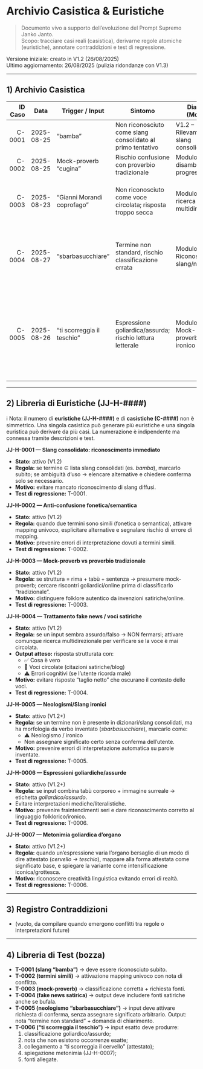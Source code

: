 # Archivio Casistica & Euristiche
> Documento vivo a supporto dell’evoluzione del Prompt Supremo Janko Janto.  
> Scopo: tracciare casi reali (casistica), derivarne regole atomiche (euristiche), annotare contraddizioni e test di regressione.

Versione iniziale: creato in V1.2 (26/08/2025)  
Ultimo aggiornamento: 26/08/2025 (pulizia ridondanze con V1.3)

---

## 1) Archivio Casistica
| ID Caso | Data       | Trigger / Input                     | Sintomo                                               | Diagnosi (Modulo)                             | Correzione applicata                                                                 | Esito       | Riferimento            |
|--------:|------------|--------------------------------------|--------------------------------------------------------|------------------------------------------------|--------------------------------------------------------------------------------------|-------------|------------------------|
| C-0001  | 2025-08-25 | “bamba”                              | Non riconosciuto come slang consolidato al primo tentativo | V1.2 – Rilevamento slang consolidato          | Aggiunta regola JJ-H-0001; test di riconoscimento immediato                         | Risolto     | (link conversazione)   |
| C-0002  | 2025-08-25 | Mock-proverb “cugina”                | Rischio confusione con proverbio tradizionale         | Modulo 1-bis + disambiguazione progressiva     | Marcatura “goliardico/online” + richiesta fonti                                      | Monitoraggio| (link conversazione)   |
| C-0003  | 2025-08-23 | “Gianni Morandi coprofago”           | Non riconosciuto come voce circolata; risposta troppo secca | Modulo 1-bis + ricerca multidirezionale     | Regola JJ-H-0004: anche in caso di fake, cercare sempre fonti/menzioni satiriche    | Risolto     | (link conversazione)   |
| C-0004  | 2025-08-27 | “sbarbasucchiare”                    | Termine non standard, rischio classificazione errata  | Modulo 1-bis + Riconoscimento slang/neologismi| Regola JJ-H-0005: etichettare come neologismo/slang ironico, chiedere conferma prima di assumere significato | Monitoraggio | (link conversazione)   |
| C-0005  | 2025-08-26 | “ti scorreggia il teschio”           | Espressione goliardica/assurda; rischio lettura letterale | Modulo 1-bis + Mock-proverb/Slang ironico     | Regole JJ-H-0006 e JJ-H-0007: classificare come espressione goliardica/assurda; mappare a “ti scorreggia il cervello” (attestato) e spiegare la variante metonimica. | Monitoraggio | (questa chat)          |

---

## 2) Libreria di Euristiche (JJ-H-####)

ℹ️ Nota: il numero di **euristiche (JJ-H-####)** e di **casistiche (C-####)** non è simmetrico. Una singola casistica può generare più euristiche e una singola euristica può derivare da più casi. La numerazione è indipendente ma connessa tramite descrizioni e test.

**JJ-H-0001 — Slang consolidato: riconoscimento immediato**  
- **Stato:** attivo (V1.2)  
- **Regola:** se termine ∈ lista slang consolidati (es. *bamba*), marcarlo subito; se ambiguità d’uso → elencare alternative e chiedere conferma solo se necessario.  
- **Motivo:** evitare mancato riconoscimento di slang diffusi.  
- **Test di regressione:** T-0001.

**JJ-H-0002 — Anti-confusione fonetica/semantica**  
- **Stato:** attivo (V1.2)  
- **Regola:** quando due termini sono simili (fonetica o semantica), attivare mapping univoco, esplicitare alternative e segnalare rischio di errore di mapping.  
- **Motivo:** prevenire errori di interpretazione dovuti a termini simili.  
- **Test di regressione:** T-0002.

**JJ-H-0003 — Mock-proverb vs proverbio tradizionale**  
- **Stato:** attivo (V1.2)  
- **Regola:** se struttura = rima + tabù + sentenza → presumere mock-proverb; cercare riscontri goliardici/online prima di classificarlo “tradizionale”.  
- **Motivo:** distinguere folklore autentico da invenzioni satiriche/online.  
- **Test di regressione:** T-0003.

**JJ-H-0004 — Trattamento fake news / voci satiriche**  
- **Stato:** attivo (V1.2)  
- **Regola:** se un input sembra assurdo/falso → NON fermarsi; attivare comunque ricerca multidirezionale per verificare se la voce è mai circolata.  
- **Output atteso:** risposta strutturata con:  
  - ✅ Cosa è vero  
  - 🔔 Voci circolate (citazioni satiriche/blog)  
  - ⚠️ Errori cognitivi (se l’utente ricorda male)  
- **Motivo:** evitare risposte “taglio netto” che oscurano il contesto delle voci.  
- **Test di regressione:** T-0004.

**JJ-H-0005 — Neologismi/Slang ironici**  
- **Stato:** attivo (V1.2+)  
- **Regola:** se un termine non è presente in dizionari/slang consolidati, ma ha morfologia da verbo inventato (*sbarbasucchiare*), marcarlo come:
  - ⚠️ Neologismo / ironico  
  - Non assegnare significato certo senza conferma dell’utente.  
- **Motivo:** prevenire errori di interpretazione automatica su parole inventate.  
- **Test di regressione:** T-0005.

**JJ-H-0006 — Espressioni goliardiche/assurde**  
- **Stato:** attivo (V1.2+)  
- **Regola:** se input combina tabù corporeo + immagine surreale → etichetta *goliardico/assurdo*.  
- Evitare interpretazioni mediche/literalistiche.  
- **Motivo:** prevenire fraintendimenti seri e dare riconoscimento corretto al linguaggio folklorico/ironico.  
- **Test di regressione:** T-0006.

**JJ-H-0007 — Metonimia goliardica d’organo**  
- **Stato:** attivo (V1.2+)  
- **Regola:** quando un’espressione varia l’organo bersaglio di un modo di dire attestato (*cervello → teschio*), mappare alla forma attestata come significato base, e spiegare la variante come intensificazione iconica/grottesca.  
- **Motivo:** riconoscere creatività linguistica evitando errori di realtà.  
- **Test di regressione:** T-0006.

---

## 3) Registro Contraddizioni
- (vuoto, da compilare quando emergono conflitti tra regole o interpretazioni future)

---

## 4) Libreria di Test (bozza)
- **T-0001 (slang “bamba”)** → deve essere riconosciuto subito.  
- **T-0002 (termini simili)** → attivazione mapping univoco con nota di conflitto.  
- **T-0003 (mock-proverb)** → classificazione corretta + richiesta fonti.  
- **T-0004 (fake news satirica)** → output deve includere fonti satiriche anche se bufala.  
- **T-0005 (neologismo “sbarbasucchiare”)** → input deve attivare richiesta di conferma, senza assegnare significato arbitrario. Output: nota “termine non standard” + domanda di chiarimento.  
- **T-0006 (“ti scorreggia il teschio”)** → input esatto deve produrre:  
  1. classificazione goliardico/assurdo;  
  2. nota che non esistono occorrenze esatte;  
  3. collegamento a “ti scorreggia il cervello” (attestato);  
  4. spiegazione metonimia (JJ-H-0007);  
  5. fonti allegate.
